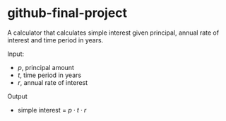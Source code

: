 # github-final-project

A calculator that calculates simple interest given principal, annual rate of interest and time period in years.

Input:

* $p$, principal amount
* $t$, time period in years
* $r$, annual rate of interest

Output

* simple interest = $p\cdot t\cdot r$
